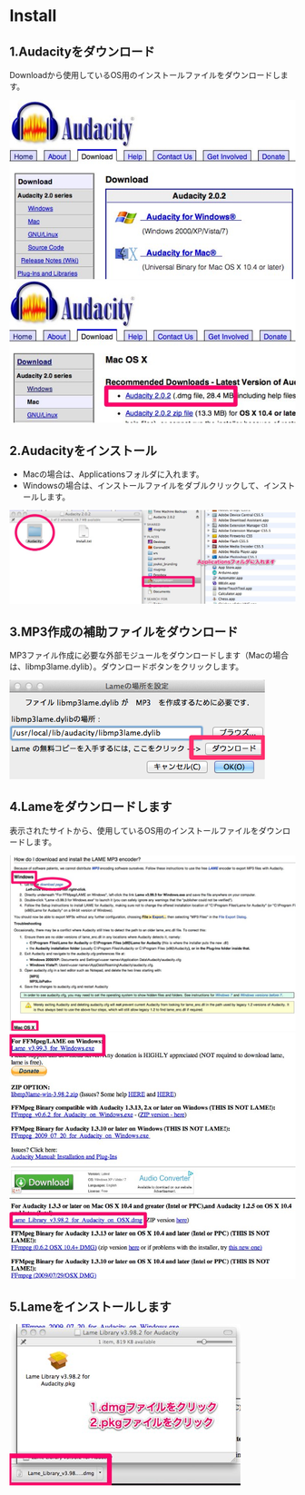 # Install

## 1.Audacityをダウンロード
Downloadから使用しているOS用のインストールファイルをダウンロードします。

<img src="./IMG/k2_89.jpg">
<img src="./IMG/k2_90.jpg">

## 2.Audacityをインストール
* Macの場合は、Applicationsフォルダに入れます。
* Windowsの場合は、インストールファイルをダブルクリックして、インストールします。

<img src="./../images/k2_91.jpg">


## 3.MP3作成の補助ファイルをダウンロード
MP3ファイル作成に必要な外部モジュールをダウンロードします（Macの場合は、libmp3lame.dylib）。ダウンロードボタンをクリックします。

<img src="./IMG/k2_100.png">

## 4.Lameをダウンロードします
表示されたサイトから、使用しているOS用のインストールファイルをダウンロードします。

<img src="./IMG/k2_101.jpg">
<img src="./IMG/k2_102.jpg">

## 5.Lameをインストールします

<img src="./IMG/k2_103.jpg">

